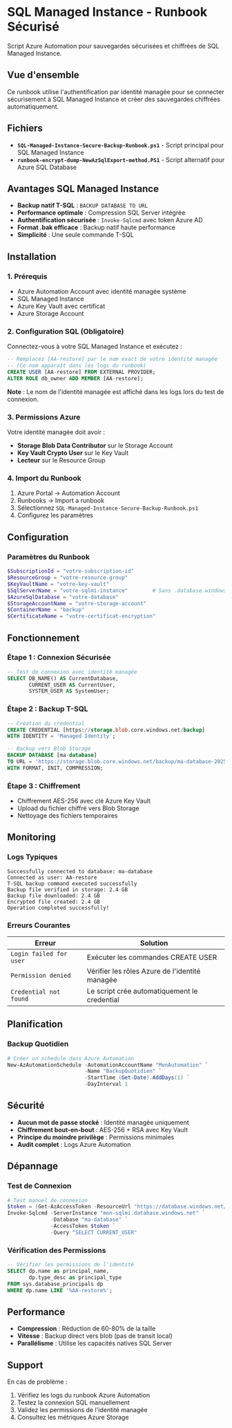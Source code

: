# SQL Managed Instance - Runbook Sécurisé

Script Azure Automation pour sauvegardes sécurisées et chiffrées de SQL Managed Instance.

## Vue d'ensemble

Ce runbook utilise l'authentification par identité managée pour se connecter sécurisement à SQL Managed Instance et créer des sauvegardes chiffrées automatiquement.

## Fichiers

- **`SQL-Managed-Instance-Secure-Backup-Runbook.ps1`** - Script principal pour SQL Managed Instance
- **`runbook-encrypt-dump-NewAzSqlExport-method.PS1`** - Script alternatif pour Azure SQL Database

## Avantages SQL Managed Instance

- **Backup natif T-SQL** : `BACKUP DATABASE TO URL`  
- **Performance optimale** : Compression SQL Server intégrée  
- **Authentification sécurisée** : `Invoke-Sqlcmd` avec token Azure AD  
- **Format .bak efficace** : Backup natif haute performance  
- **Simplicité** : Une seule commande T-SQL  

## Installation

### 1. Prérequis
- Azure Automation Account avec identité managée système
- SQL Managed Instance
- Azure Key Vault avec certificat
- Azure Storage Account

### 2. Configuration SQL (Obligatoire)
Connectez-vous à votre SQL Managed Instance et exécutez :

```sql
-- Remplacez [AA-restore] par le nom exact de votre identité managée
-- (Ce nom apparaît dans les logs du runbook)
CREATE USER [AA-restore] FROM EXTERNAL PROVIDER;
ALTER ROLE db_owner ADD MEMBER [AA-restore];
```

**Note** : Le nom de l'identité managée est affiché dans les logs lors du test de connexion.

### 3. Permissions Azure
Votre identité managée doit avoir :
- **Storage Blob Data Contributor** sur le Storage Account
- **Key Vault Crypto User** sur le Key Vault  
- **Lecteur** sur le Resource Group

### 4. Import du Runbook
1. Azure Portal → Automation Account
2. Runbooks → Import a runbook
3. Sélectionnez `SQL-Managed-Instance-Secure-Backup-Runbook.ps1`
4. Configurez les paramètres

## Configuration

### Paramètres du Runbook
```powershell
$SubscriptionId = "votre-subscription-id"
$ResourceGroup = "votre-resource-group"
$KeyVaultName = "votre-key-vault"
$SqlServerName = "votre-sqlmi-instance"        # Sans .database.windows.net
$AzureSqlDatabase = "votre-database"
$StorageAccountName = "votre-storage-account"
$ContainerName = "backup"
$CertificateName = "votre-certificat-encryption"
```

## Fonctionnement

### Étape 1 : Connexion Sécurisée
```sql
-- Test de connexion avec identité managée
SELECT DB_NAME() AS CurrentDatabase, 
       CURRENT_USER AS CurrentUser, 
       SYSTEM_USER AS SystemUser;
```

### Étape 2 : Backup T-SQL
```sql
-- Création du credential
CREATE CREDENTIAL [https://storage.blob.core.windows.net/backup]
WITH IDENTITY = 'Managed Identity';

-- Backup vers Blob Storage
BACKUP DATABASE [ma-database]
TO URL = 'https://storage.blob.core.windows.net/backup/ma-database-20250526_123456.bak'
WITH FORMAT, INIT, COMPRESSION;
```

### Étape 3 : Chiffrement
- Chiffrement AES-256 avec clé Azure Key Vault
- Upload du fichier chiffré vers Blob Storage
- Nettoyage des fichiers temporaires

## Monitoring

### Logs Typiques
```
Successfully connected to database: ma-database
Connected as user: AA-restore
T-SQL backup command executed successfully
Backup file verified in storage: 2.4 GB
Backup file downloaded: 2.4 GB
Encrypted file created: 2.4 GB
Operation completed successfully!
```

### Erreurs Courantes
| Erreur | Solution |
|--------|----------|
| `Login failed for user` | Exécuter les commandes CREATE USER |
| `Permission denied` | Vérifier les rôles Azure de l'identité managée |
| `Credential not found` | Le script crée automatiquement le credential |

## Planification

### Backup Quotidien
```powershell
# Créer un schedule dans Azure Automation
New-AzAutomationSchedule -AutomationAccountName "MonAutomation" `
                         -Name "BackupQuotidien" `
                         -StartTime (Get-Date).AddDays(1) `
                         -DayInterval 1
```

## Sécurité

- **Aucun mot de passe stocké** : Identité managée uniquement
- **Chiffrement bout-en-bout** : AES-256 + RSA avec Key Vault
- **Principe du moindre privilège** : Permissions minimales
- **Audit complet** : Logs Azure Automation

## Dépannage

### Test de Connexion
```powershell
# Test manuel de connexion
$token = (Get-AzAccessToken -ResourceUrl "https://database.windows.net/").Token
Invoke-Sqlcmd -ServerInstance "mon-sqlmi.database.windows.net" `
              -Database "ma-database" `
              -AccessToken $token `
              -Query "SELECT CURRENT_USER"
```

### Vérification des Permissions
```sql
-- Vérifier les permissions de l'identité
SELECT dp.name as principal_name,
       dp.type_desc as principal_type
FROM sys.database_principals dp
WHERE dp.name LIKE '%AA-restore%';
```

## Performance

- **Compression** : Réduction de 60-80% de la taille
- **Vitesse** : Backup direct vers blob (pas de transit local)
- **Parallélisme** : Utilise les capacités natives SQL Server

## Support

En cas de problème :
1. Vérifiez les logs du runbook Azure Automation
2. Testez la connexion SQL manuellement
3. Validez les permissions de l'identité managée
4. Consultez les métriques Azure Storage 